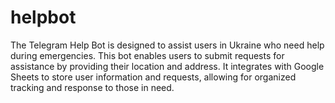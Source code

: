 # helpbot
The Telegram Help Bot is designed to assist users in Ukraine who need help during emergencies. This bot enables users to submit requests for assistance by providing their location and address. It integrates with Google Sheets to store user information and requests, allowing for organized tracking and response to those in need.
